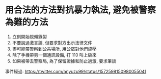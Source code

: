 # 用合法的方法對抗暴力執法, 避免被警察為難的方法

1. 立刻開始視頻錄製
2. 不要說過激言論, 但要求對方出示法律文件
3. 盡可能帶警察到公共場所, 用公眾對他們施壓
4. 除了手機帶另一個通訊設備, 打 110 叫上級來
5. 如果被帶去警察局, 為了保留證據和防止過激, 要求筆談

事件經過: https://twitter.com/anyuzu99/status/1572598150980055041
